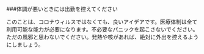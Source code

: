###体調が悪いときには出勤を控えてください

このことは、コロナウィルスではなくても、良いアイデアです。医療体制は全て利用可能な能力が必要になります。不必要なパニックを起こさないでください。ただの風邪と思わないでください。発熱や咳があれば、絶対に外出を控えるようにしましょう。
